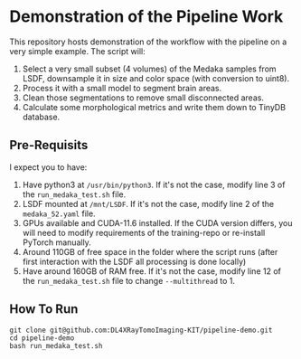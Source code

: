 # Demonstration of the Pipeline Work

This repository hosts demonstration of the workflow with the pipeline on a very simple example.
The script will:

1. Select a very small subset (4 volumes) of the Medaka samples from LSDF, downsample it in size and color space (with conversion to uint8).
2. Process it with a small model to segment brain areas.
3. Clean those segmentations to remove small disconnected areas.
4. Calculate some morphological metrics and write them down to TinyDB database.

## Pre-Requisits

I expect you to have:

1. Have python3 at `/usr/bin/python3`. If it's not the case, modify line 3 of the `run_medaka_test.sh` file.
2. LSDF mounted at `/mnt/LSDF`. If it's not the case, modify line 2 of the `medaka_52.yaml` file.
3. GPUs available and CUDA-11.6 installed. If the CUDA version differs, you will need to modify requirements of the training-repo or re-install PyTorch manually.
4. Around 110GB of free space in the folder where the script runs (after first interaction with the LSDF all processing is done locally)
5. Have around 160GB of RAM free. If it's not the case, modify line 12 of the `run_medaka_test.sh` file to change `--multithread` to 1.

## How To Run

```
git clone git@github.com:DL4XRayTomoImaging-KIT/pipeline-demo.git
cd pipeline-demo
bash run_medaka_test.sh
```
